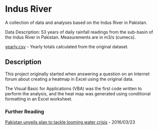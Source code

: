 # Indus River
A collection of data and analyses based on the Indus River in Pakistan.

Data Description: 53 years of daily rainfall readings from the sub-basin of the Indus River in Pakistan. Measurements are in m3/s (cumecs).

<a href="yearly.csv">yearly.csv</a> - Yearly totals calculated from the original dataset.

## Description
This project originally started when answering a question on an Internet forum about creating a heatmap in Excel using the original data.

The Visual Basic for Applications (VBA) was the first code written to perform the analysis, and the heat map was generated using conditional formatting in an Excel worksheet.

### Further Reading
[Pakistan unveils plan to tackle looming water crisis](http://www.climatechangenews.com/2016/03/23/pakistan-unveils-plan-to-tackle-looming-water-crisis) - 2016/03/23
